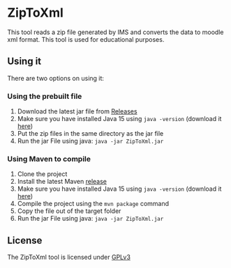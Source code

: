 # ZipToXml

This tool reads a zip file generated by IMS and converts the data to moodle xml format. This tool is used for educational purposes.

## Using it
There are two options on using it:

### Using the prebuilt file
1. Download the latest jar file from [Releases](https://github.com/Schlauer-Hax/ZipToXml/releases)
2. Make sure you have installed Java 15 using ``java -version`` (download it [here](https://adoptopenjdk.net/?variant=openjdk15&jvmVariant=hotspot))   
3. Put the zip files in the same directory as the jar file
4. Run the jar File using java: ``java -jar ZipToXml.jar``

### Using Maven to compile
1. Clone the project
2. Install the latest Maven [release](https://maven.apache.org/download.cgi)
3. Make sure you have installed Java 15 using ``java -version`` (download it [here](https://adoptopenjdk.net/?variant=openjdk15&jvmVariant=hotspot))
4. Compile the project using the ``mvn package`` command
5. Copy the file out of the target folder   
6. Run the jar File using java: ``java -jar ZipToXml.jar``


## License
The ZipToXml tool is licensed under [GPLv3](https://github.com/Schlauer-Hax/ZipToXml/blob/master/LICENSE)

